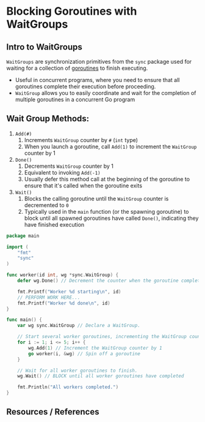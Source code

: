 # Blocking Goroutines with WaitGroups

## Intro to WaitGroups

`WaitGroups` are synchronization primitives from the `sync` package used for waiting for a collection of [goroutines](go_concurrency_goroutines.md) to finish executing.

- Useful in concurrent programs, where you need to ensure that all goroutines complete their execution before proceeding.
- `WaitGroup` allows you to easily coordinate and wait for the completion of multiple goroutines in a concurrent Go program

## Wait Group Methods:

1. `Add(#)`
   1. Increments `WaitGroup` counter by `#` (`int` type)
   2. When you launch a goroutine, call `Add(1)` to increment the `WaitGroup` counter by 1
2. `Done()`
   1. Decrements `WaitGroup` counter by 1
   2. Equivalent to invoking `Add(-1)`
   3. Usually defer this method call at the beginning of the goroutine to ensure that it's called when the goroutine exits
3. `Wait()`
   1. Blocks the calling goroutine until the `WaitGroup` counter is decremented to `0`
   2. Typically used in the `main` function (or the spawning goroutine) to block until all spawned goroutines have called `Done()`, indicating they have finished execution

```go
package main

import (
	"fmt"
	"sync"
)

func worker(id int, wg *sync.WaitGroup) {
	defer wg.Done() // Decrement the counter when the goroutine completes.

	fmt.Printf("Worker %d starting\n", id)
	// PERFORM WORK HERE...
	fmt.Printf("Worker %d done\n", id)
}

func main() {
	var wg sync.WaitGroup // Declare a WaitGroup.

	// Start several worker goroutines, incrementing the WaitGroup counter for each.
	for i := 1; i <= 5; i++ {
		wg.Add(1) // Increment the WaitGroup counter by 1
		go worker(i, &wg) // Spin off a goroutine
	}

	// Wait for all worker goroutines to finish.
	wg.Wait() // BLOCK until all worker goroutines have completed

	fmt.Println("All workers completed.")
}
```

## Resources / References
